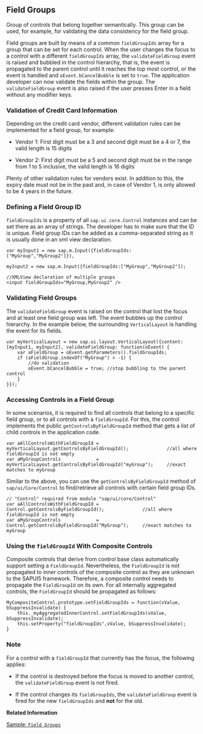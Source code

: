 <!-- loio5b0775397e394b1fb973fa207554003e -->

## Field Groups

Group of controls that belong together semantically. This group can be used, for example, for validating the data consistency for the field group.

Field groups are built by means of a common `fieldGroupIds` array for a group that can be set for each control. When the user changes the focus to a control with a different `fieldGroupIds` array, the `validateFieldGroup` event is raised and bubbled in the control hierarchy, that is, the event is propagated to the parent control until it reaches the top most control, or the event is handled and `oEvent.bCancelBubble` is set to `true`. The application developer can now validate the fields within the group. The `validateFieldGroup` event is also raised if the user presses Enter in a field without any modifier keys.



### Validation of Credit Card Information

Depending on the credit card vendor, different validation rules can be implemented for a field group, for example:

-   Vendor 1: First digit must be a 3 and second digit must be a 4 or 7, the valid length is 15 digits

-   Vendor 2: First digit must be a 5 and second digit must be in the range from 1 to 5 inclusive, the valid length is 16 digits


Plenty of other validation rules for vendors exist. In addition to this, the expiry date must not be in the past and, in case of Vendor 1, is only allowed to be 4 years in the future.



### Defining a Field Group ID

`fieldGroupIds` is a property of all `sap.ui.core.Control` instances and can be set there as an array of strings. The developer has to make sure that the ID is unique. Field group IDs can be added as a comma-separated string as it is usually done in an xml view declaration.

```
var myInput1 = new sap.m.Input({fieldGroupIds:["MyGroup","MyGroup2"]}),

myInput2 = new sap.m.Input({fieldGroupIds:["MyGroup","MyGroup2"]);
```

```
//XMLView declaration of multiple groups
<input fieldGroupIds="MyGroup,MyGroup2" /> 
```



### Validating Field Groups

The `validateFieldGroup` event is raised on the control that lost the focus and at least one field group was left. The event bubbles up the control hierarchy. In the example below, the surrounding `VerticalLayout` is handling the event for its fields.

```
var myVerticalLayout = new sap.ui.layout.VerticalLayout({content:[myInput1, myInput2], validateFieldGroup: function(oEvent) {
    var aFieldGroup = oEvent.getParameters().fieldGroupIds;
    if (aFieldGroup.indexOf("MyGroup") > -1) {
        //do validation
        oEvent.bCancelBubble = true; //stop bubbling to the parent control
    }
}});
```



### Accessing Controls in a Field Group

In some scenarios, it is required to find all controls that belong to a specific field group, or to all controls with a `fieldGroupId`. For this, the control implements the public `getControlsByFieldGroupId` method that gets a list of child controls in the application code.

```
var aAllControlsWithFieldGroupId = myVerticalLayout.getControlsByFieldGroupId();              //all where fieldGroupId is not empty 
var aMyGroupControls             = myVerticalLayout.getControlsByFieldGroupId("myGroup");     //exact matches to myGroup
```

Similar to the above, you can use the `getControlsByFieldGroupId` method of `sap/ui/Core/Control` to find/retrieve all controls with certain field group IDs.

```
// "Control" required from module "sap/ui/core/Control"
var aAllControlsWithFieldGroupId = Control.getControlsByFieldGroupId();              //all where fieldGroupId is not empty 
var aMyGroupControls             = Control.getControlsByFieldGroupId("MyGroup");     //exact matches to myGroup 

```



### Using the `fieldGroupId` With Composite Controls

Composite controls that derive from control base class automatically support setting a `FieldGroupId`. Nevertheless, the `FieldGroupId` is not propagated to inner controls of the composite control as they are unknown to the SAPUI5 framework. Therefore, a composite control needs to propagate the `FieldGroupId` on its own. For all internally aggregated controls, the `FieldGroupId` should be propagated as follows:

```
MyCompositeControl.prototype.setFieldGroupIds = function(vValue, bSuppressInvalidate) {
    this._myAggregatedInnerControl.setFieldGroupIds(vValue, bSuppressInvalidate);
    this.setProperty("fieldGroupIds",vValue, bSuppressInvalidate);
} 
```



### Note

For a control with a `fieldGroupId` that currently has the focus, the following applies:

-   If the control is destroyed before the focus is moved to another control, the `validateFieldGroup` event is not fired.

-   If the control changes its `fieldGroupIds`, the `validateFieldGroup` event is fired for the new `fieldGroupIds` and **not** for the old.


**Related Information**  


[Sample: `Field Groups`](https://ui5.sap.com/#/entity/sap.ui.core.Control/sample/sap.ui.core.sample.FieldGroup)

